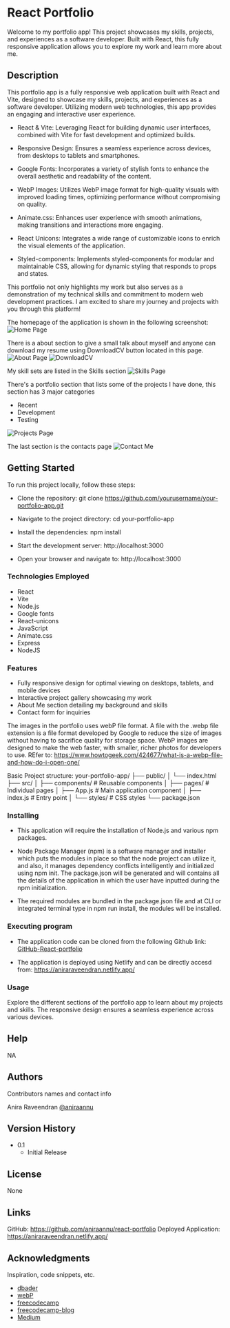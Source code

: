 # React Portfolio

Welcome to my portfolio app! This project showcases my skills, projects, and experiences as a software developer. Built with React, this fully responsive application allows you to explore my work and learn more about me.

## Description

This portfolio app is a fully responsive web application built with React and Vite, designed to showcase my skills, projects, and experiences as a software developer. Utilizing modern web technologies, this app provides an engaging and interactive user experience.

- React & Vite: Leveraging React for building dynamic user interfaces, combined with Vite for fast development and optimized builds.

- Responsive Design: Ensures a seamless experience across devices, from desktops to tablets and smartphones.

- Google Fonts: Incorporates a variety of stylish fonts to enhance the overall aesthetic and readability of the content.

- WebP Images: Utilizes WebP image format for high-quality visuals with improved loading times, optimizing performance without compromising on quality.

- Animate.css: Enhances user experience with smooth animations, making transitions and interactions more engaging.

- React Unicons: Integrates a wide range of customizable icons to enrich the visual elements of the application.

- Styled-components: Implements styled-components for modular and maintainable CSS, allowing for dynamic styling that responds to props and states.

This portfolio not only highlights my work but also serves as a demonstration of my technical skills and commitment to modern web development practices. I am excited to share my journey and projects with you through this platform!

The homepage of the application is shown in the following screenshot:
![Home Page](./Assets/images/Home-page.png)

There is a about section to give a small talk about myself and anyone can download my resume using DownloadCV button located in this page.
![About Page](./Assets/images/About.png)
![DownloadCV](./Assets/images/Download%20CV.png)

My skill sets are listed in the Skills section
![Skills Page](./Assets/images/Skills.png)

There's a portfolio section that lists some of the projects I have done, this section has 3 major categories

- Recent
- Development
- Testing

![Projects Page](./Assets/images/Portfolio.png)

The last section is the contacts page
![Contact Me](./Assets/images/Contact-me.png)

## Getting Started

To run this project locally, follow these steps:

- Clone the repository:
  git clone https://github.com/yourusername/your-portfolio-app.git

- Navigate to the project directory:
  cd your-portfolio-app

- Install the dependencies:
  npm install

- Start the development server:
  http://localhost:3000

- Open your browser and navigate to:
  http://localhost:3000

### Technologies Employed

- React
- Vite
- Node.js
- Google fonts
- React-unicons
- JavaScript
- Animate.css
- Express
- NodeJS

### Features

- Fully responsive design for optimal viewing on desktops, tablets, and mobile devices
- Interactive project gallery showcasing my work
- About Me section detailing my background and skills
- Contact form for inquiries

The images in the portfolio uses webP file format. A file with the .webp file extension is a file format developed by Google to reduce the size of images without having to sacrifice quality for storage space. WebP images are designed to make the web faster, with smaller, richer photos for developers to use.
REfer to: https://www.howtogeek.com/424677/what-is-a-webp-file-and-how-do-i-open-one/

Basic Project structure:
your-portfolio-app/
├── public/
│ └── index.html
├── src/
│ ├── components/ # Reusable components
│ ├── pages/ # Individual pages
│ ├── App.js # Main application component
│ ├── index.js # Entry point
│ └── styles/ # CSS styles
└── package.json

### Installing

- This application will require the installation of Node.js and various npm packages.

- Node Package Manager (npm) is a software manager and installer which puts the modules in place so that the node project can utilize it, and also, it manages dependency conflicts intelligently and initialized using npm init. The package.json will be generated and will contains all the details of the application in which the user have inputted during the npm initialization.

- The required modules are bundled in the package.json file and at CLI or integrated terminal type in npm run install, the modules will be installed.

### Executing program

- The application code can be cloned from the following Github link:
  [GitHub-React-portfolio](https://github.com/aniraannu/react-portfolio)

- The application is deployed using Netlify and can be directly accesd from: https://aniraraveendran.netlify.app/

### Usage

Explore the different sections of the portfolio app to learn about my projects and skills. The responsive design ensures a seamless experience across various devices.

## Help

NA

## Authors

Contributors names and contact info

Anira Raveendran
[@aniraannu](https://github.com/aniraannu)

## Version History

- 0.1
  - Initial Release

## License

None

## Links

GitHub: https://github.com/aniraannu/react-portfolio
Deployed Application: https://aniraraveendran.netlify.app/

## Acknowledgments

Inspiration, code snippets, etc.

- [dbader](https://github.com/dbader/readme-template)
- [webP](https://www.howtogeek.com/424677/what-is-a-webp-file-and-how-do-i-open-one/)
- [freecodecamp](https://www.freecodecamp.org/news/portfolio-app-using-react-618814e35843/)
- [freecodecamp-blog](https://www.freecodecamp.org/news/build-portfolio-website-react/)
- [Medium](https://medium.com/@thakshiladb2000/crafting-my-portfolio-website-using-react-js-a-beginners-journey-374e85b1a895)
